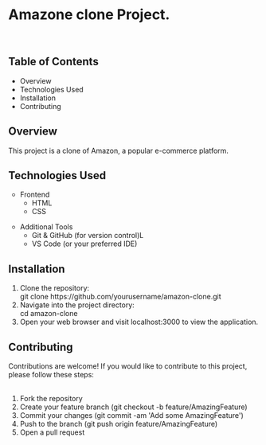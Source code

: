 <h1>Amazone clone Project.</h1>
<br>
<h2>Table of Contents</h2>
<ul type="cirlce">
  <li>Overview</li>
  <li>Technologies Used</li>
  <li>Installation</li>
  <li>Contributing</li>
</ul>
<h2>Overview</h2>
 This project is a clone of Amazon, a popular e-commerce platform.
<h2>Technologies Used</h2>
<ul type="circle">
  <li>Frontend
  <ul type="circle">
    <li>HTML</li>
    <li>CSS</li>
  </ul></li>
</ul>
<ul type="circle">
  <li>Additional Tools
  <ul type="circle">
    <li>Git & GitHub (for version control)L</li>
    <li>VS Code (or your preferred IDE)</li>
  </ul></li>
</ul>
<h2>Installation</h2>
<ol type="1">
  <li>Clone the repository:</li>git clone https://github.com/yourusername/amazon-clone.git
<br>
  <li>Navigate into the project directory:</li>cd amazon-clone

  <li>Open your web browser and visit localhost:3000 to view the application.</li>
</ol>
<h2>Contributing</h2>
Contributions are welcome! If you would like to contribute to this project, please follow these steps:
<br><br>
<ol type="1">
  <li>Fork the repository</li>
  <li>Create your feature branch (git checkout -b feature/AmazingFeature)</li>
  <li>Commit your changes (git commit -am 'Add some AmazingFeature')</li>
  <li>Push to the branch (git push origin feature/AmazingFeature)</li>
  <li>Open a pull request</li>
</ol>
